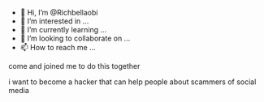 - 👋 Hi, I’m @Richbellaobi
- 👀 I’m interested in ...
- 🌱 I’m currently learning ...
- 💞️ I’m looking to collaborate on ...
- 📫 How to reach me ...

<!---
Richbellaobi/Richbellaobi is a ✨ special ✨ repository because its `README.md` (this file) appears on your GitHub profile.
You can click the Preview link to take a look at your changes.
--->come and joined me to do this together
i want to become a hacker that can help people about scammers of social media 
